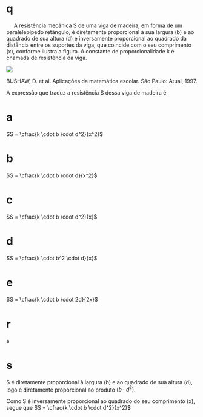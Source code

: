 # q
     A resistência mecânica S de uma viga de madeira, em forma de um paralelepípedo retângulo, é diretamente proporcional à sua largura (b) e ao quadrado de sua altura (d) e inversamente proporcional ao quadrado da distância entre os suportes da viga, que coincide com o seu comprimento (x), conforme ilustra a figura. A constante de proporcionalidade k é chamada de resistência da viga.

![](https://firebasestorage.googleapis.com/v0/b/firebase-enemio.appspot.com/o/questoes%2F679%2Ff1147604-6ba6-04c2-983b-43dd38ae6386.png?alt=media\&token=11e44c9e-ca02-4ff5-af0e-c00de03a532c)

BUSHAW, D. et al. Aplicações da matemática escolar. São Paulo: Atual, 1997.

A expressão que traduz a resistência S dessa viga de madeira é

# a
$S = \cfrac{k \cdot b \cdot d^2}{x^2}$

# b
$S = \cfrac{k \cdot b \cdot d}{x^2}$

# c
$S = \cfrac{k \cdot b \cdot d^2}{x}$

# d
$S = \cfrac{k \cdot b^2 \cdot d}{x}$

# e
$S = \cfrac{k \cdot b \cdot 2d}{2x}$

# r
a

# s
S é diretamente proporcional à largura (b) e ao quadrado de sua altura (d), logo é diretamente proporcional ao produto $(b \cdot d^2)$.

Como S é inversamente proporcional ao quadrado do seu comprimento (x), segue que $S = \cfrac{k \cdot b \cdot d^2}{x^2}$
